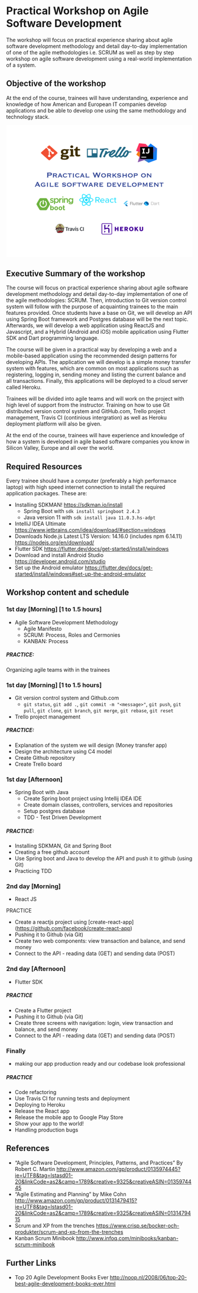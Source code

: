 # Practical Workshop on Agile Software Development

The workshop will focus on practical experience sharing about agile software development methodology and detail day-to-day implementation of one of the agile methodologies i.e. SCRUM as well as step by step workshop on agile software development using a real-world implementation of a system.

## Objective of the workshop 
At the end of the course, trainees will have understanding, experience and knowledge of how American and European IT companies develop applications and be able to develop one using the same methodology and technology stack.

![PWASD Logos](PWASD_poster.png)

## Executive Summary of the workshop

The course will focus on practical experience sharing about agile software development methodology and detail day-to-day implementation of one of the agile methodologies: SCRUM. Then, introduction to Git version control system will follow with the purpose of acquainting trainees to the main features provided. Once students have a base on Git, we will develop an API using Spring Boot framework and Postgres database will be the next topic. Afterwards, we will develop a web application using ReactJS and Javascript, and a Hybrid (Android and iOS) mobile application using Flutter SDK and Dart programming language.

The course will be given in a practical way by developing a web and a mobile-based application using the recommended design patterns for developing APIs. The application we will develop is a simple money transfer system with features, which are common on most applications such as registering, logging in, sending money and listing the current balance and all transactions. Finally, this applications will be deployed to a cloud server called Heroku. 

Trainees will be divided into agile teams and will work on the project with high level of support from the instructor. Training on how to use Git distributed version control system and GitHub.com, Trello project management, Travis CI (continious intergration) as well as Heroku deployment platform will also be given.

At the end of the course, trainees will have experience and knowledge of how a system is developed in agile based software companies you know in Silicon Valley, Europe and all over the world.

## Required Resources
Every trainee should have a computer (preferably a high performance laptop) with high speed internet connection to install the required application packages. These are: 
- Installing SDKMAN! https://sdkman.io/install
  - Spring Boot with `sdk install springboot 2.4.3`
  - Java version 11 with `sdk install java 11.0.3.hs-adpt`
- IntelliJ IDEA Ultimate https://www.jetbrains.com/idea/download/#section=windows
- Downloads Node.js Latest LTS Version: 14.16.0 (includes npm 6.14.11) https://nodejs.org/en/download/
- Flutter SDK https://flutter.dev/docs/get-started/install/windows
- Download and install Android Studio https://developer.android.com/studio
- Set up the Android emulator https://flutter.dev/docs/get-started/install/windows#set-up-the-android-emulator

## Workshop content and schedule
### 1st day [Morning] [1 to 1.5 hours]
- Agile Software Development Methodology
  - Agile Manifesto
  - SCRUM: Process, Roles and Cermonies
  - KANBAN: Process

##### PRACTICE:
Organizing agile teams with in the trainees

### 1st day [Morning] [1 to 1.5 hours]
- Git version control system and Github.com
  - `git status`, `git add .`, `git commit -m "<message>"`, `git push`, `git pull`, `git clone`, `git branch`, `git merge`, `git rebase`, `git reset` 
- Trello project management
  
##### PRACTICE:
- Explanation of the system we will design (Money transfer app)
- Design the architecture using C4 model
- Create Github repository
- Create Trello board

### 1st day [Afternoon]
- Spring Boot with Java
  - Create Spring boot project using Intellij IDEA IDE
  - Create domain classes, controllers, services and repositories
  - Setup postgres database
  - TDD - Test Driven Development

##### PRACTICE: 
- Installing SDKMAN, Git and Spring Boot
- Creating a free github account
- Use Spring boot and Java to develop the API and push it to github (using Git)
- Practicing TDD

### 2nd day [Morning]
- React JS

PRACTICE
- Create a reactjs project using [create-react-app] (https://github.com/facebook/create-react-app)
- Pushing it to Github (via Git)
- Create two web components: view transaction and balance, and send money
- Connect to the API - reading data (GET) and sending data (POST)

### 2nd day [Afternoon]
- Flutter SDK

##### PRACTICE
- Create a Flutter project
- Pushing it to Github (via Git)
- Create three screens with navigation: login, view transaction and balance, and send money
- Connect to the API - reading data (GET) and sending data (POST)

### Finally
- making our app production ready and our codebase look professional

##### PRACTICE
- Code refactoring
- Use Travis CI for running tests and deployment
- Deploying to Heroku
- Release the React app
- Release the mobile app to Google Play Store
- Show your app to the world!
- Handling production bugs

## References
- “Agile Software Development, Principles, Patterns, and Practices” By Robert C. Martin
http://www.amazon.com/gp/product/0135974445?ie=UTF8&tag=lstasd01-20&linkCode=as2&camp=1789&creative=9325&creativeASIN=0135974445 
- “Agile Estimating and Planning” by Mike Cohn 
http://www.amazon.com/gp/product/0131479415?ie=UTF8&tag=lstasd01-20&linkCode=as2&camp=1789&creative=9325&creativeASIN=0131479415
- Scrum and XP from the trenches
https://www.crisp.se/bocker-och-produkter/scrum-and-xp-from-the-trenches 
- Kanban Scrum Minibook
http://www.infoq.com/minibooks/kanban-scrum-minibook

## Further Links
- Top 20 Agile Development Books Ever
http://noop.nl/2008/06/top-20-best-agile-development-books-ever.html

